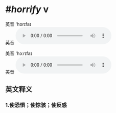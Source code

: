 # ***\#horrify*** v
英音 'hɒrɪfaɪ  
英音
<audio src="./media/horrify1_AAC.aac" controls="controls"></audio>

美音 'hɔːrɪfaɪ  
美音
<audio src="./media/horrify2_AAC.aac" controls="controls"></audio>



  

英文释义
---
### 1.**使恐惧；使惊骇；使反感**  


